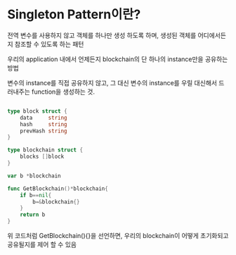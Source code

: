 # Singleton Pattern이란?

전역 변수를 사용하지 않고 객체를 하나만 생성 하도록 하며, 생성된 객체를 어디에서든지 참조할 수 있도록 하는 패턴


우리의 application 내에서 언제든지 blockchain의 단 하나의 instance만을 공유하는 방법


변수의 instance를 직접 공유하지 않고, 그 대신 변수의 instance를 우릴 대신해서 드러내주는 function을 생성하는 것.

```go

type block struct {
	data     string
	hash     string
	prevHash string
}

type blockchain struct {
	blocks []block
}

var b *blockchain

func GetBlockchain()*blockchain{
	if b==nil{
		b=&blockchain{}
	}
	return b
}
```

위 코드처럼 GetBlockchain(){}을 선언하면, 우리의 blockchain이 어떻게 초기화되고 공유될지를 제어 할 수 있음